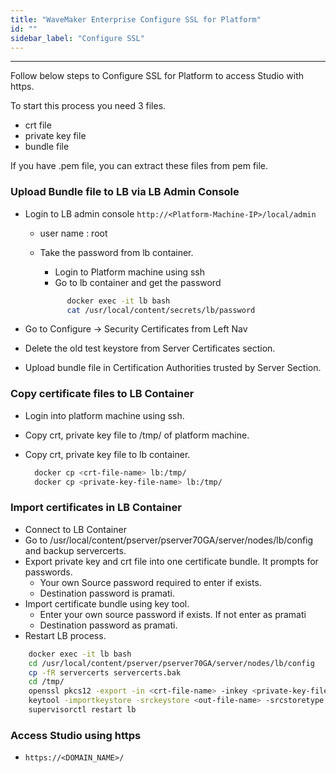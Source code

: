 ```yaml
---
title: "WaveMaker Enterprise Configure SSL for Platform"
id: ""
sidebar_label: "Configure SSL"
---
```

---

Follow below steps to Configure SSL for Platform to access Studio with https.

To start this process you need 3 files.

- crt file
- private key file
- bundle file

If you have .pem file, you can extract these files from pem file.

### Upload Bundle file to LB via LB Admin Console

- Login to LB admin console `http://<Platform-Machine-IP>/local/admin`
  - user name : root
  - Take the password from lb container.
    - Login to Platform machine using ssh
    - Go to lb container and get the password

    ```bash
          docker exec -it lb bash
          cat /usr/local/content/secrets/lb/password
    ```

- Go to Configure -> Security Certificates from Left Nav
- Delete the old test keystore from Server Certificates section.
- Upload bundle file in Certification Authorities trusted by Server Section.

### Copy certificate files to LB Container

- Login into platform machine using ssh.
- Copy crt, private key file to /tmp/ of platform machine.
- Copy  crt, private key file to lb container.
  
  ```bash
    docker cp <crt-file-name> lb:/tmp/
    docker cp <private-key-file-name> lb:/tmp/
   ```

### Import certificates in LB Container

- Connect to LB Container
- Go to /usr/local/content/pserver/pserver70GA/server/nodes/lb/config and backup servercerts.
- Export private key and crt file into one certificate bundle. It prompts for passwords.
  - Your own Source password required to enter if exists.
  - Destination password is pramati.
- Import certificate bundle using key tool.
  - Enter your own source password if exists. If not enter as pramati
  - Destination password as pramati.
- Restart LB process.

```bash
    docker exec -it lb bash
    cd /usr/local/content/pserver/pserver70GA/server/nodes/lb/config
    cp -fR servercerts servercerts.bak
    cd /tmp/
    openssl pkcs12 -export -in <crt-file-name> -inkey <private-key-file-name> -out <out-file-name>.out -name <bundle-alias>
    keytool -importkeystore -srckeystore <out-file-name> -srcstoretype PKCS12 -destkeystore /usr/local/content/pserver/pserver70GA/server/nodes/lb/config/servercerts -alias <bundle-alias>
    supervisorctl restart lb
   ```

### Access Studio using https

- ```https://<DOMAIN_NAME>/```
